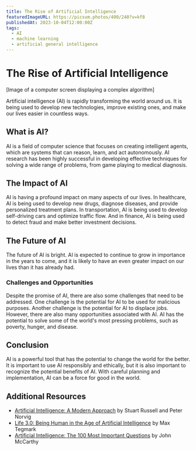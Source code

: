 ```yaml
---
title: The Rise of Artificial Intelligence
featuredImageURL: https://picsum.photos/400/240?v=kf8
publishedAt: 2023-10-04T12:00:00Z
tags:
  - AI
  - machine learning
  - artificial general intelligence
---
```


# The Rise of Artificial Intelligence

[Image of a computer screen displaying a complex algorithm]

Artificial intelligence (AI) is rapidly transforming the world around us. It is being used to develop new technologies, improve existing ones, and make our lives easier in countless ways.

## What is AI?

AI is a field of computer science that focuses on creating intelligent agents, which are systems that can reason, learn, and act autonomously. AI research has been highly successful in developing effective techniques for solving a wide range of problems, from game playing to medical diagnosis.

## The Impact of AI

AI is having a profound impact on many aspects of our lives. In healthcare, AI is being used to develop new drugs, diagnose diseases, and provide personalized treatment plans. In transportation, AI is being used to develop self-driving cars and optimize traffic flow. And in finance, AI is being used to detect fraud and make better investment decisions.

## The Future of AI

The future of AI is bright. AI is expected to continue to grow in importance in the years to come, and it is likely to have an even greater impact on our lives than it has already had.

### Challenges and Opportunities

Despite the promise of AI, there are also some challenges that need to be addressed. One challenge is the potential for AI to be used for malicious purposes. Another challenge is the potential for AI to displace jobs. However, there are also many opportunities associated with AI. AI has the potential to solve some of the world's most pressing problems, such as poverty, hunger, and disease.

## Conclusion

AI is a powerful tool that has the potential to change the world for the better. It is important to use AI responsibly and ethically, but it is also important to recognize the potential benefits of AI. With careful planning and implementation, AI can be a force for good in the world.

## Additional Resources

* [Artificial Intelligence: A Modern Approach](https://www.amazon.com/Artificial-Intelligence-Modern-Approach/dp/0134610997) by Stuart Russell and Peter Norvig
* [Life 3.0: Being Human in the Age of Artificial Intelligence](https://www.amazon.com/Life-3-0-Being-Human-Age-Artificial/dp/0670063554) by Max Tegmark
* [Artificial Intelligence: The 100 Most Important Questions](https://www.amazon.com/Artificial-Intelligence-100-Most-Important-Questions/dp/0190673855) by John McCarthy
